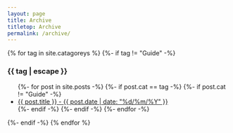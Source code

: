 ```yaml
---
layout: page
title: Archive
titletop: Archive
permalink: /archive/
---
```


{% for tag in site.catagoreys %}
{%- if tag != "Guide" -%}
  <h3>{{ tag | escape }}</h3>
  <ul>
    {%- for post in site.posts -%}
      {%- if post.cat == tag -%}
      {%- if post.cat != "Guide" -%}
        <li><a href="{{ post.url }}">{{ post.title }} - {{ post.date | date: "%d/%m/%Y" }}</a></li>
      {%- endif -%}
      {%- endif -%}
    {%- endfor -%}
  </ul>
{%- endif -%}
{% endfor %}